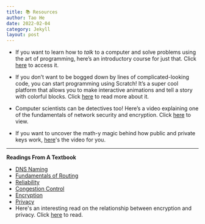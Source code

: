 ```yaml
---
title: 📚 Resources
author: Tao He
date: 2022-02-04
category: Jekyll
layout: post
---
```


* If you want to learn how to *talk* to a computer and solve problems using the art of programming, here’s an introductory course for just that. Click [here](https://cs50.harvard.edu/x/2023/notes/1/) to access it.

* If you don’t want to be bogged down by lines of complicated-looking code, you can start programming using Scratch! It’s a super cool platform that allows you to make interactive animations and tell a story with colorful blocks. Click [here](https://scratch.mit.edu/about) to read more about it.

* Computer scientists can be detectives too! Here’s a video explaining one of the fundamentals of network security and encryption. Click [here](https://www.youtube.com/watch?v=ZghMPWGXexs) to view.

* If you want to uncover the math-y magic behind how public and private keys work, [here](https://www.youtube.com/watch?v=YEBfamv-_do)'s the video for you.

---

**Readings From A Textbook**

* [DNS Naming](DNS-Routing.pdf)
* [Fundamentals of Routing](Routing.pdf)
* [Reliability](reliable-transfer.pdf)
* [Congestion Control](congestion-control.pdf)
* [Encryption](https://www.cloudflare.com/learning/ssl/what-is-encryption/)
* [Privacy](https://www.cloudflare.com/learning/privacy/what-is-data-privacy/)
* Here's an interesting read on the relationship between encryption and privacy. Click [here](https://www.cloudflare.com/learning/privacy/encryption-and-privacy/) to read.
